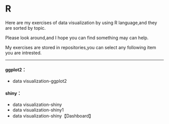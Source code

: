 # R
Here are my exercises of data visualization by using R language,and they are sorted by topic.

Please look around,and I hope you can find something may can help.

My exercises are stored in repositories,you can select any following item you are intrested.
***
 
#### ggplot2：

* data visualization-ggplot2

#### shiny：

* data visualization-shiny
* data visualization-shiny1
* data visualization-shiny【Dashboard】
